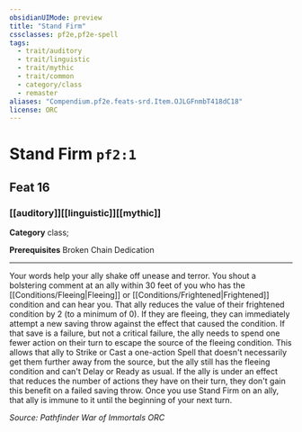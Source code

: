 ```yaml
---
obsidianUIMode: preview
title: "Stand Firm"
cssclasses: pf2e,pf2e-spell
tags:
  - trait/auditory
  - trait/linguistic
  - trait/mythic
  - trait/common
  - category/class
  - remaster
aliases: "Compendium.pf2e.feats-srd.Item.OJLGFnmbT418dC18"
license: ORC
---
```

# Stand Firm `pf2:1`
## Feat 16
### [[auditory]][[linguistic]][[mythic]]

**Category** class; 



**Prerequisites** Broken Chain Dedication
* * *
Your words help your ally shake off unease and terror. You shout a bolstering comment at an ally within 30 feet of you who has the [[Conditions/Fleeing|Fleeing]] or [[Conditions/Frightened|Frightened]] condition and can hear you. That ally reduces the value of their frightened condition by 2 (to a minimum of 0). If they are fleeing, they can immediately attempt a new saving throw against the effect that caused the condition. If that save is a failure, but not a critical failure, the ally needs to spend one fewer action on their turn to escape the source of the fleeing condition. This allows that ally to Strike or Cast a one-action Spell that doesn't necessarily get them further away from the source, but the ally still has the fleeing condition and can't Delay or Ready as usual. If the ally is under an effect that reduces the number of actions they have on their turn, they don't gain this benefit on a failed saving throw. Once you use Stand Firm on an ally, that ally is immune to it until the beginning of your next turn.

*Source: Pathfinder War of Immortals*
*ORC*